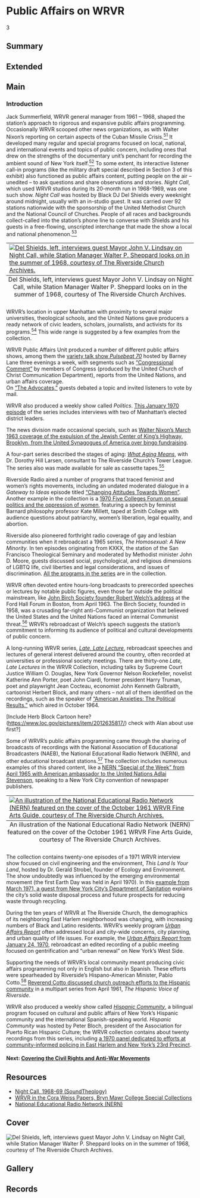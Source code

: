 # Public Affairs on WRVR

3

## Summary

## Extended

## Main

### Introduction

Jack Summerfield, WRVR general manager from 1961 – 1968, shaped the station’s approach to rigorous and expansive public affairs programming. Occasionally WRVR scooped other news organizations, as with Walter Nixon’s reporting on certain aspects of the Cuban Missile Crisis.[<sup>51</sup>](/exhibits/wrvr/notes#51) It developed many regular and special programs focused on local, national, and international events and topics of public concern, including ones that drew on the strengths of the documentary unit’s penchant for recording the ambient sound of New York itself.[<sup>52</sup>](/exhibits/wrvr/notes#52) To some extent, its interactive listener call-in programs (like the military draft special described in Section 3 of this exhibit) also functioned as public affairs content, putting people on the air – unedited – to ask questions and share observations and stories. *Night Call*, which used WRVR studios during its 20-month run in 1968-1969, was one such show. *Night Call* was hosted by Black DJ Del Shields every weeknight around midnight, usually with an in-studio guest. It was carried over 92 stations nationwide with the sponsorship of the United Methodist Church and the National Council of Churches. People of all races and backgrounds collect-called into the station’s phone line to converse with Shields and his guests in a free-flowing, unscripted interchange that made the show a local and national phenomenon.[<sup>53</sup>](/exhibits/wrvr/notes#53)  

<table class="exhibit-image big-image">
<caption align="bottom" class="exhibit-caption">Del Shields, left, interviews guest Mayor John V. Lindsay on Night Call, while Station Manager Walter P. Sheppard looks on in the summer of 1968, courtesy of The Riverside Church Archives.
</caption>
<tr><td><a href="(https://s3.amazonaws.com/americanarchive.org/exhibits/2.+Del+Shields+left+interviews+guest+Mayor+John+V+Lindsay+on+Night+Call+while+Station+Manager+Walter+P+Sheppard+looks+on+in+the+summer+of+1968+Carillon+newsletter+October+18+1968+CREDIT+The+Riverside+Church+Archives.png)" target="_blank"><img src="https://s3.amazonaws.com/americanarchive.org/exhibits/2.+Del+Shields+left+interviews+guest+Mayor+John+V+Lindsay+on+Night+Call+while+Station+Manager+Walter+P+Sheppard+looks+on+in+the+summer+of+1968+Carillon+newsletter+October+18+1968+CREDIT+The+Riverside+Church+Archives.png" class="big-image" alt="Del Shields, left, interviews guest Mayor John V. Lindsay on Night Call, while Station Manager Walter P. Sheppard looks on in the summer of 1968, courtesy of The Riverside Church Archives."/></a></td></tr>
</table>

WRVR’s location in upper Manhattan with proximity to several major universities, theological schools, and the United Nations gave producers a ready network of civic leaders, scholars, journalists, and activists for its programs.[<sup>54</sup>](/exhibits/wrvr/notes#54) This wide range is suggested by a few examples from the collection. 

WRVR Public Affairs Unit produced a number of different public affairs shows, among them the [variety talk show *Pulsebeat 70*](https://americanarchive.org/catalog/cpb-aacip-528-qf8jd4qz94?start=0&end=33.12) hosted by Barney Lane three evenings a week, with segments such as [“Congressional Comment”](https://americanarchive.org/catalog/cpb-aacip-528-3x83j3b46z?start=10556.71&end=10991.28) by members of Congress (produced by the United Church of Christ Communication Department), reports from the United Nations, and urban affairs coverage.  
On [“The Advocates,”](https://americanarchive.org/catalog/cpb-aacip-528-qf8jd4qz94?start=45.05&end=76.21) guests debated a topic and invited listeners to vote by mail. 

WRVR also produced a weekly show called *Politics*. [This January 1970 episode](https://americanarchive.org/catalog/cpb-aacip-528-3x83j3b46z?start=11048.9&end=14478.05) of the series includes interviews with two of Manhattan’s elected district leaders. 

The news division made occasional specials, such as [Walter Nixon’s March 1963 coverage of the expulsion of the Jewish Center of King’s Highway, Brooklyn, from the United Synagogues of America over bingo fundraising](https://americanarchive.org/catalog/cpb-aacip-528-kd1qf8kr51). 

A four-part series described the stages of aging: [*What Aging Means*](https://americanarchive.org/catalog/cpb-aacip-528-8p5v699d9s), with Dr. Dorothy Hill Larsen, consultant to The Riverside Church’s Tower League. The series also was made available for sale as cassette tapes.[<sup>55</sup>](/exhibits/wrvr/notes#55) 

Riverside Radio aired a number of programs that traced feminist and women’s rights movements, including an undated moderated dialogue in a *Gateway to Ideas* episode titled [“Changing Attitudes Towards Women”](https://americanarchive.org/catalog/cpb-aacip-528-pz51g0k68x?start=25.6&end=268.8). Another example in the collection is a [1970 Five Colleges Forum on sexual politics and the oppression of women](https://americanarchive.org/catalog/cpb-aacip-528-tt4fn12501?start=603.31&end=3799.86), featuring a speech by feminist Barnard philosophy professor Kate Millett, taped at Smith College with audience questions about patriarchy, women’s liberation, legal equality, and abortion. 

Riverside also pioneered forthright radio coverage of gay and lesbian communities when it rebroadcast a 1965 series, *The Homosexual: A New Minority*. In ten episodes originating from KXKX, the station of the San Francisco Theological Seminary and moderated by Methodist minister John D. Moore, guests discussed social, psychological, and religious dimensions of LGBTQ life, civil liberties and legal considerations, and issues of discrimination. [All the programs in the series](https://americanarchive.org/catalog?f%5Baccess_types%5D%5B%5D=online&q=%22homosexual%3A+a+new+minority%22) are in the collection.

WRVR often devoted entire hours-long broadcasts to prerecorded speeches or lectures by notable public figures, even those far outside the political mainstream, like [John Birch Society founder Robert Welch’s address](https://americanarchive.org/catalog/cpb-aacip-528-zw18k76b9b?start=1966.45&end=2059.98) at the Ford Hall Forum in Boston, from April 1963. The Birch Society, founded in 1958, was a crusading far-right anti-Communist organization that believed the United States and the United Nations faced an internal Communist threat.[<sup>56</sup>](/exhibits/wrvr/notes#56) WRVR’s rebroadcast of Welch’s speech suggests the station’s commitment to informing its audience of political and cultural developments of public concern.

A long-running WRVR series, [*Late, Late Lecture*](https://americanarchive.org/catalog?q=%22Late%2C+Late%2C+Lecture%22&utf8=%E2%9C%93&f[access_types][]=online), rebroadcast speeches and lectures of general interest delivered around the country, often recorded at universities or professional society meetings. There are thirty-one *Late, Late Lectures* in the WRVR Collection, including talks by Supreme Court Justice William O. Douglas, New York Governor Nelson Rockefeller, novelist Katherine Ann Porter, poet John Ciardi, former president Harry Truman, poet and playwright Jean Cocteau, economist John Kenneth Galbraith, cartoonist Herbert Block, and many others – not all of them identified on the recordings, such as the speaker of [“American Anxieties: The Political Results,”](https://americanarchive.org/catalog/cpb-aacip-528-xd0qr4q29p) which aired in October 1964. 

[Include Herb Block Cartoon here? (https://www.loc.gov/pictures/item/2012635817/) check with Alan about use first?]

Some of WRVR’s public affairs programming came through the sharing of broadcasts of recordings with the National Association of Educational Broadcasters (NAEB), the National Educational Radio Network (NERN), and other educational broadcast stations.[<sup>57</sup>](/exhibits/wrvr/notes#57) The collection includes numerous examples of this shared content, like a [NERN “Special of the Week” from April 1965 with American ambassador to the United Nations Adlai Stevenson](https://americanarchive.org/catalog/cpb-aacip-528-rn3028qs88?start=271.06&end=438.48), speaking to a New York City convention of newspaper publishers. 	

<table class="exhibit-image big-image">
<caption align="bottom" class="exhibit-caption">An illustration of the National Educational Radio Network (NERN) featured on the cover of the October 1961 WRVR Fine Arts Guide, courtesy of The Riverside Church Archives.
</caption>
<tr><td><a href="(https://s3.amazonaws.com/americanarchive.org/exhibits/5.+Illustration+of+NERN+featured+on+cover+of+WRVR+Fine+Arts+Guide+October+1961+CREDIT+The+Riverside+Church+Archives.png)" target="_blank"><img src="https://s3.amazonaws.com/americanarchive.org/exhibits/5.+Illustration+of+NERN+featured+on+cover+of+WRVR+Fine+Arts+Guide+October+1961+CREDIT+The+Riverside+Church+Archives.png" class="big-image" alt="An illustration of the National Educational Radio Network (NERN) featured on the cover of the October 1961 WRVR Fine Arts Guide, courtesy of The Riverside Church Archives."/></a></td></tr>
</table>

The collection contains twenty-one episodes of a 1971 WRVR interview show focused on civil engineering and the environment, *This Land Is Your Land*, hosted by Dr. Gerald Strobel, founder of Ecology and Environment. The show undoubtedly was influenced by the emerging environmental movement (the first Earth Day was held in April 1970). In this [example from March 1971, a guest from New York City’s Department of Sanitation](https://americanarchive.org/catalog/cpb-aacip-528-0k2697100f?start=953.12&end=1005.4) explains the city’s solid waste disposal process and future prospects for reducing waste through recycling. 

During the ten years of WRVR at The Riverside Church, the demographics of its neighboring East Harlem neighborhood was changing, with increasing numbers of Black and Latino residents. WRVR’s weekly program [*Urban Affairs Report*](https://americanarchive.org/catalog?utf8=%E2%9C%93&f%5Baccess_types%5D%5B%5D=online&q=%22Urban+Affairs+Report%22) often addressed local and city-wide concerns, city planning, and urban quality of life issues. For example, the [*Urban Affairs Report* from January 24, 1970](https://americanarchive.org/catalog/cpb-aacip-528-3x83j3b46z?start=3780.61&end=7286.18), rebroadcast an edited recording of a public meeting focused on gentrification and “urban renewal” on New York’s West Side. 

Supporting the needs of WRVR’s local community meant producing civic affairs programming not only in English but also in Spanish. These efforts were spearheaded by Riverside’s Hispano-American Minister, Pablo Cotto.[<sup>58</sup>](/exhibits/wrvr/notes#58) [Reverend Cotto discussed church outreach efforts to the Hispanic community](https://americanarchive.org/catalog/cpb-aacip-528-7w6736n627?start=27.37&end=180.33) in a multipart series from April 1961, *The Hispanic Voice of Riverside*. 

WRVR also produced a weekly show called [*Hispanic Community*](https://americanarchive.org/catalog/cpb-aacip-528-fx73t9ff7b?start=53.36&end=94.06), a bilingual program focused on cultural and public affairs of New York’s Hispanic community and the international Spanish-speaking world. 
*Hispanic Community* was hosted by Peter Bloch, president of the Association for Puerto Rican Hispanic Culture; the WRVR collection contains about twenty recordings from this series, including [a 1970 panel dedicated to efforts at community-informed policing in East Harlem and New York’s 23rd Precinct](https://americanarchive.org/catalog/cpb-aacip-528-kd1qf8kr8z). 

#### Next: [Covering the Civil Rights and Anti-War Movements](/exhibits/wrvr/4-covering-civil-rights-anti-war-movements)

## Resources

- [Night Call, 1968-69 (SoundTheology)](https://soundtheology.org/night-call-1968-69/)
- [WRVR in the Cora Weiss Papers, Bryn Mawr College Special Collections](https://archives.tricolib.brynmawr.edu/agents/corporate_entities/13978)
- [National Educational Radio Network (NERN)](https://web.archive.org/web/20120623133418/http://www.lib.umd.edu/NPBA/subinfo/nern.html)


## Cover
  <img title="Cover Image" alt="Del Shields, left, interviews guest Mayor John V. Lindsay on Night Call, while Station Manager Walter P. Sheppard looks on in the summer of 1968, courtesy of The Riverside Church Archives." src="https://s3.amazonaws.com/americanarchive.org/exhibits/2.+Del+Shields+left+interviews+guest+Mayor+John+V+Lindsay+on+Night+Call+while+Station+Manager+Walter+P+Sheppard+looks+on+in+the+summer+of+1968+Carillon+newsletter+October+18+1968+CREDIT+The+Riverside+Church+Archives.png">

## Gallery

## Records

